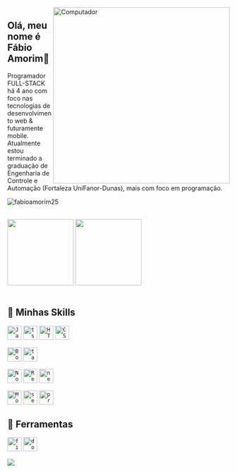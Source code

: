 <img src="https://raw.githubusercontent.com/MicaelliMedeiros/micaellimedeiros/master/image/computer-illustration.png" min-width="400px" max-width="400px" width="400px" align="right" alt="Computador">

## Olá, meu nome é <strong>Fábio Amorim</strong>🔭
Programador FULL-STACK há 4 ano com foco nas tecnologias de desenvolvimento web & futuramente mobile. Atualmente estou 
terminado a graduação de Engenharia de Controle e Automação (Fortaleza UniFanor-Dunas), mais com foco em programação.

<p align="left"><img src="https://komarev.com/ghpvc/?username=fabioamorim25&label=Profile%20views&color=0e75b6&style=flat" alt="fabioamorim25" /></p>


<br>
<div>
  <img height="150em" src="https://github-readme-stats.vercel.app/api?username=fabioamorim25&show_icons=true&theme=codeSTACKr"/>
  <img height="150em" src="https://github-readme-stats.vercel.app/api/top-langs/?username=fabioamorim25&layout=compact&langs_count=7&theme=codeSTACKr"/>
</div>

<br>

## 🚀 Minhas Skills

<code><img height="32" src="https://skillicons.dev/icons?i=javascript" alt="Javascript"/></code>
<code><img height="32" src="https://skillicons.dev/icons?i=ts" alt="ts"/></code>
<code><img height="32" src="https://skillicons.dev/icons?i=html" alt="HTML5"/></code>
<code><img height="32" src="https://skillicons.dev/icons?i=css" alt="CSS"/></code>

<code><img height="32" src="https://skillicons.dev/icons?i=bootstrap" alt="Bootstrap"/></code>
<code><img height="32" src="https://skillicons.dev/icons?i=tailwind" alt="tailwind"/></code>

<code><img height="32" src="https://skillicons.dev/icons?i=nodejs" alt="Nodejs"/></code>
<code><img height="32" src="https://skillicons.dev/icons?i=react" alt="React"/></code>
<code><img height="32" src="https://skillicons.dev/icons?i=nextjs" alt="nextjs"/></code>

<code><img height="32" src="https://skillicons.dev/icons?i=mongodb" alt="MongoDB"/></code>
<code><img height="32" src="https://skillicons.dev/icons?i=sequelize" alt="sequelize"/></code>
<code><img height="32" src="https://skillicons.dev/icons?i=prisma" alt="prisma"/></code>


## 💼 Ferramentas

<code><img height="32" src="https://skillicons.dev/icons?i=figma" alt="figma"/></code>
<code><img height="32" src="https://skillicons.dev/icons?i=docker" alt="docker"/></code>

<div><img src="https://capsule-render.vercel.app/api?type=waving&color=gradient&height=65&section=footer"/></div>
